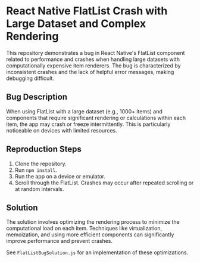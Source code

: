 # React Native FlatList Crash with Large Dataset and Complex Rendering

This repository demonstrates a bug in React Native's FlatList component related to performance and crashes when handling large datasets with computationally expensive item renderers.  The bug is characterized by inconsistent crashes and the lack of helpful error messages, making debugging difficult.

## Bug Description

When using FlatList with a large dataset (e.g., 1000+ items) and components that require significant rendering or calculations within each item, the app may crash or freeze intermittently.  This is particularly noticeable on devices with limited resources.

## Reproduction Steps

1. Clone the repository.
2. Run `npm install`.
3. Run the app on a device or emulator.
4. Scroll through the FlatList.  Crashes may occur after repeated scrolling or at random intervals.

## Solution

The solution involves optimizing the rendering process to minimize the computational load on each item. Techniques like virtualization, memoization, and using more efficient components can significantly improve performance and prevent crashes.

See `FlatListBugSolution.js` for an implementation of these optimizations.
